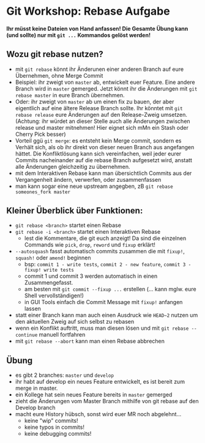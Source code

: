 # Git Workshop: Rebase Aufgabe

#### Ihr müsst keine Dateien von Hand anfassen! Die Gesamte Übung kann (und sollte) nur mit `git ...` Kommandos gelöst werden!

## Wozu git rebase nutzen?
- mit `git rebase` könnt ihr Änderunen einer anderen Branch auf eure Übernehmen, ohne Merge Commit
- Beispiel: ihr zweigt von `master` ab, entwickelt euer Feature. Eine andere Branch wird in `master` gemerged. Jetzt könnt ihr die Änderungen mit `git rebase master` in eure Branch übernehmen.
- Oder: ihr zweigt von `master` ab um einen fix zu bauen, der aber eigentlich auf eine ältere Release Branch sollte. Ihr könntet mit `git rebase release` eure Änderungen auf den Release-Zweig umsetzen. (Achtung: ihr würdet an dieser Stelle auch alle Änderungen zwischen release und master mitnehmen! Hier eignet sich mMn ein Stash oder Cherry Pick besser)
- Vorteil ggü `git merge`: es entsteht kein Merge commit, sondern es Verhält sich, als ob ihr direkt von dieser neuen Branch aus angefangen hättet. Die Konfliktlösung kann sich vereinfachen, weil jeder eurer Commits nacheinander auf die rebase Branch aufgesetzt wird, anstatt alle Änderungen gleichzeitig zu übernehmen.
- mit dem Interaktiven Rebase kann man übersichtlich Commits aus der Vergangenheit ändern, verwerfen, oder zusammenfassen
- man kann sogar eine neue upstream angegben, zB `git rebase someones_fork master`
  
## Kleiner Überblick über Funktionen:
- `git rebase <branch>` startet einen Rebase
- `git rebase -i <branch>` startet einen Interaktiven Rebase
  - lest die Kommentare, die git euch anzeigt! Da sind die einzelnen Commands wie `pick`, `drop`, `reword` und `fixup` erklärt!
- `--autosquash` fasst automatisch commits zusammen die mit `fixup!`, `squash!` oder `amend!` beginnen
  - bsp: `commit 1 - write tests`, `commit 2 - new feature`, `commit 3 - fixup! write tests`
  - commit 1 und commit 3 werden automatisch in einen Zusammengefasst. 
  - am besten mit `git commit --fixup ...` erstellen (... kann mglw. eure Shell vervollständigen!)
  - in GUI Tools einfach die Commit Message mit `fixup!` anfangen lassen 
- statt einer Branch kann man auch einen Ausdruck wie `HEAD~2` nutzen um den aktuellen Zweig auf sich selbst zu rebasen
- wenn ein Konflikt auftritt, muss man diesen lösen und mit `git rebase --continue` manuell fortfahren
- mit `git rebase --abort` kann man einen Rebase abbrechen

## Übung
- es gibt 2 branches: `master` und `develop`
- ihr habt auf develop ein neues Feature entwickelt, es ist bereit zum merge in master. 
- ein Kollege hat sein neues Feature bereits in `master` gemerged
- zieht die Änderungen vom Master Branch mithilfe von git rebase auf den Develop branch
- macht eure History hübsch, sonst wird euer MR noch abgelehnt...
    - keine "wip" commits!
    - keine typos in commits!
    - keine debugging commits!

